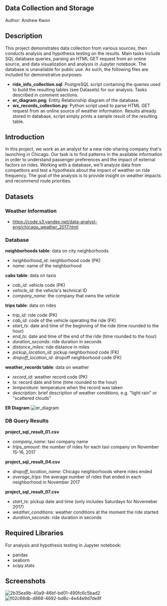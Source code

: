 ## Data Collection and Storage
Author: Andrew Kwon

## Description
This project demonstrates data collection from various sources, then conducts analysis and hypothesis testing on the results. Main tasks include SQL database queries, parsing an HTML GET request from an online source, and data visualization and analysis in Jupyter notebook. The database is unavailable for public use. As such, the following files are included for demonstrative purposes:

- **ride_info_collection.sql**: PostgreSQL script containing the queries used to build the resulting tables (see Datasets) for our analysis. Tasks described in comment sections.
- **er_diagram.png**: Entity Relationship diagram of the database.  
- **wx_records_collection.py**: Python script used to parse HTML GET request from an online source of weather information. Results already stored in database, script simply prints a sample result of the resulting table.

## Introduction
In this project, we work as an analyst for a new ride-sharing company that's launching in Chicago. Our task is to find patterns in the available information in order to understand passenger preferences and the impact of external factors on rides. Working with a database, we'll analyze data from competitors and test a hypothesis about the impact of weather on ride frequency. The goal of the analysis is to provide insight on weather impacts and recommend route priorities.

## Datasets
### Weather Information
- https://code.s3.yandex.net/data-analyst-eng/chicago_weather_2017.html

### Database
**neighborhoods table**: data on city neighborhoods
- *neighborhood_id*: neighborhood code (PK)
- *name*: name of the neighborhood

**cabs table**: data on taxis
- *cab_id*: vehicle code (PK)
- *vehicle_id*: the vehicle's technical ID
- *company_name*: the company that owns the vehicle

**trips table**: data on rides
- *trip_id*: ride code (PK)
- *cab_id*: code of the vehicle operating the ride (FK)
- *start_ts*: date and time of the beginning of the ride (time rounded to the hour)
- *end_ts*: date and time of the end of the ride (time rounded to the hour)
- *duration_seconds*: ride duration in seconds
- *distance_miles*: ride distance in miles
- *pickup_location_id*: pickup neighborhood code (FK)
- *dropoff_location_id*: dropoff neighborhood code (FK)

**weather_records table**: data on weather
- *record_id*: weather record code (PK)
- *ts*: record date and time (time rounded to the hour)
- *temperature*: temperature when the record was taken
- *description*: brief description of weather conditions, e.g. "light rain" or "scattered clouds"

**ER Diagram**
![er_diagram](https://github.com/adkwn1/data_collection_and_storage/assets/119823114/9744b268-40fe-47ca-9369-8d457b050804)

### DB Query Results
**project_sql_result_01.csv**  
- *company_name*: taxi company name  
- *trips_amount*: the number of rides for each taxi company on November 15-16, 2017

**project_sql_result_04.csv**  
- *dropoff_location_name*: Chicago neighborhoods where rides ended  
- *average_trips*: the average number of rides that ended in each neighborhood in November 2017  

**project_sql_result_07.csv**  
- *start_ts*: pickup date and time (only includes Saturdays for Novemeber 2017)
- *weather_conditions*: weather conditions at the moment the ride started  
- *duration_seconds*: ride duration in seconds

## Required Libraries
For analysis and hypothesis testing in Jupyter notebook:
- pandas
- seaborn
- scipy.stats

## Screenshots
![2b35ea9b-40a9-46bf-bd01-490fc6c5bad2](https://github.com/adkwn1/data_collection_and_storage/assets/119823114/2ccc9591-afb3-4c56-aef6-829bd806ca22)
![f02c68db-d868-4692-bd8c-4e44e9d7de8f](https://github.com/adkwn1/data_collection_and_storage/assets/119823114/b8b148c7-296d-44fb-beaa-bd42e64000a0)


